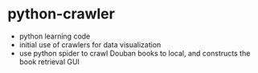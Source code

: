# python-crawler
* python learning code
* initial use of crawlers for data visualization
* use python spider to crawl Douban books to local, and constructs the book retrieval GUI
